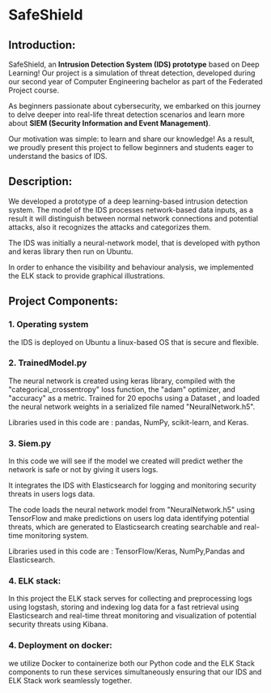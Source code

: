 # SafeShield 
## Introduction:
SafeShield, an **Intrusion Detection System (IDS) prototype** based on Deep Learning!
Our project is a simulation of threat detection, developed during our second year of Computer
Engineering bachelor as part of the Federated Project course.

As beginners passionate about cybersecurity, we embarked on this journey to delve deeper into
real-life threat detection scenarios and learn more about **SIEM (Security Information and Event
Management)**.

Our motivation was simple: to learn and share our knowledge! As a result, we proudly present
this project to fellow beginners and students eager to understand the basics of IDS.

## Description:
We developed a prototype of a deep learning-based intrusion detection system. 
The model of the IDS processes network-based data inputs, as a result it will distinguish 
between normal network connections and potential attacks, also it recognizes the attacks and
categorizes them.

The IDS was initially a neural-network model, that is developed with python and keras library
then run on Ubuntu.

In order to enhance the visibility and behaviour analysis, we implemented the ELK stack to 
provide graphical illustrations.

## Project Components: 
### 1. Operating system 
the IDS is deployed on Ubuntu a linux-based OS that is secure and flexible.

### 2. TrainedModel.py
The neural network is created using keras library, compiled with the "categorical_crossentropy" 
loss function, the "adam" optimizer, and "accuracy" as a metric.
Trained for 20 epochs using a Dataset , and loaded the neural network weights in a serialized
file named "NeuralNetwork.h5".

Libraries used in this code are : pandas, NumPy, scikit-learn, and Keras.

### 3. Siem.py
In this code we will see if the model we created will predict wether the network is safe or not 
by giving it users logs. 

It integrates the IDS with Elasticsearch  for logging and monitoring security threats in users
logs data.

The code loads the neural network model from "NeuralNetwork.h5" using TensorFlow and make
predictions on users log data identifying potential threats, which are generated to 
Elasticsearch creating searchable and real-time monitoring system.

Libraries used in this code are : TensorFlow/Keras, NumPy,Pandas and Elasticsearch.

### 4. ELK stack:
In this project the ELK stack serves for collecting and preprocessing logs using logstash,
storing and indexing log data for a fast retrieval using Elasticsearch and real-time threat
monitoring and visualization of potential security threats using Kibana.

### 4. Deployment on docker:
we utilize Docker to containerize both our Python code and the ELK Stack components to 
run these services simultaneously ensuring that our IDS and ELK Stack work seamlessly together.


